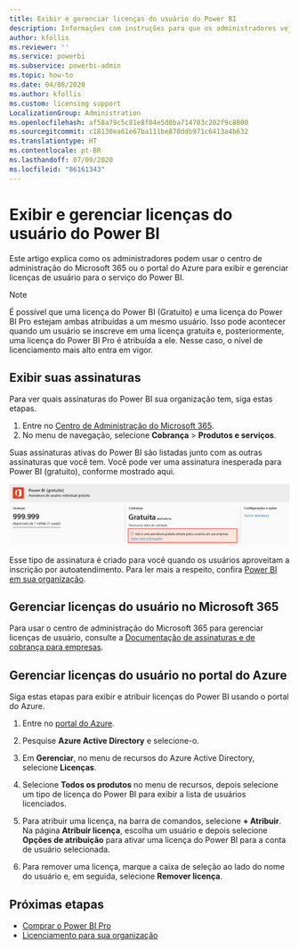 ```yaml
---
title: Exibir e gerenciar licenças do usuário do Power BI
description: Informações com instruções para que os administradores vejam e gerenciem as licenças de usuário do Power BI nas próprias organizações.
author: kfollis
ms.reviewer: ''
ms.service: powerbi
ms.subservice: powerbi-admin
ms.topic: how-to
ms.date: 04/08/2020
ms.author: kfollis
ms.custom: licensing support
LocalizationGroup: Administration
ms.openlocfilehash: af58a79c5c81e8f04e5d0ba714703c202f9c8000
ms.sourcegitcommit: c18130ea61e67ba111be870ddb971c6413a4b632
ms.translationtype: HT
ms.contentlocale: pt-BR
ms.lasthandoff: 07/09/2020
ms.locfileid: "86161343"
---
```

# <a name="view-and-manage-power-bi-user-licenses"></a>Exibir e gerenciar licenças do usuário do Power BI

Este artigo explica como os administradores podem usar o centro de administração do Microsoft 365 ou o portal do Azure para exibir e gerenciar licenças de usuário para o serviço do Power BI.

> [!NOTE]
>
>É possível que uma licença do Power BI (Gratuito) e uma licença do Power BI Pro estejam ambas atribuídas a um mesmo usuário. Isso pode acontecer quando um usuário se inscreve em uma licença gratuita e, posteriormente, uma licença do Power BI Pro é atribuída a ele. Nesse caso, o nível de licenciamento mais alto entra em vigor.
>

## <a name="view-your-subscriptions"></a>Exibir suas assinaturas

Para ver quais assinaturas do Power BI sua organização tem, siga estas etapas.

1. Entre no [Centro de Administração do Microsoft 365](https://admin.microsoft.com).
2. No menu de navegação, selecione **Cobrança** > **Produtos e serviços**.

Suas assinaturas ativas do Power BI são listadas junto com as outras assinaturas que você tem. Você pode ver uma assinatura inesperada para Power BI (gratuito), conforme mostrado aqui.

  ![Captura de tela da assinatura do Power BI mostrando uma assinatura gratuita.](media/service-admin-manage-licenses/power-bi-free-user-activated.png)

Esse tipo de assinatura é criado para você quando os usuários aproveitam a inscrição por autoatendimento. Para ler mais a respeito, confira [Power BI em sua organização](https://docs.microsoft.com/microsoft-365/admin/misc/power-bi-in-your-organization?view=o365-worldwide).

## <a name="manage-user-licenses-in-microsoft-365"></a>Gerenciar licenças do usuário no Microsoft 365

Para usar o centro de administração do Microsoft 365 para gerenciar licenças de usuário, consulte a [Documentação de assinaturas e de cobrança para empresas](https://docs.microsoft.com/microsoft-365/commerce/?view=o365-worldwide).

## <a name="manage-user-licenses-in-azure-portal"></a>Gerenciar licenças do usuário no portal do Azure

Siga estas etapas para exibir e atribuir licenças do Power BI usando o portal do Azure.

1. Entre no [portal do Azure](https://portal.azure.com).

2. Pesquise **Azure Active Directory** e selecione-o.

3. Em **Gerenciar**, no menu de recursos do Azure Active Directory, selecione **Licenças**.

4. Selecione **Todos os produtos** no menu de recursos, depois selecione um tipo de licença do Power BI para exibir a lista de usuários licenciados.

5. Para atribuir uma licença, na barra de comandos, selecione **+ Atribuir**. Na página **Atribuir licença**, escolha um usuário e depois selecione **Opções de atribuição** para ativar uma licença do Power BI para a conta de usuário selecionada.

6. Para remover uma licença, marque a caixa de seleção ao lado do nome do usuário e, em seguida, selecione **Remover licença**.

## <a name="next-steps"></a>Próximas etapas

- [Comprar o Power BI Pro](service-admin-purchasing-power-bi-pro.md)
- [Licenciamento para sua organização](service-admin-licensing-organization.md)
